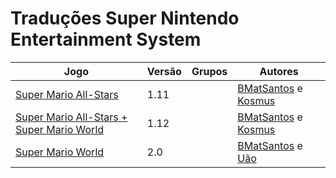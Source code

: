 # Traduções Super Nintendo Entertainment System

| Jogo | Versão | Grupos | Autores |
| ----------- | ----------- | ----------- | ----------- |
| [Super Mario All-Stars](../super-nintendo-entertainment-system/super-mario-all-stars_bmatsantos-kosmus/) | 1.11 |  | [BMatSantos](../../autores/bmatsantos/) e [Kosmus](../../autores/kosmus/) |
| [Super Mario All-Stars + Super Mario World](../super-nintendo-entertainment-system/super-mario-all-stars-super-mario-world_bmatsantos-kosmus/) | 1.12 |  | [BMatSantos](../../autores/bmatsantos/) e [Kosmus](../../autores/kosmus/) |
| [Super Mario World](../super-nintendo-entertainment-system/super-mario-world_bmatsantos/) | 2.0 |  | [BMatSantos](../../autores/bmatsantos/) e [Uão](../../autores/uao/) |
